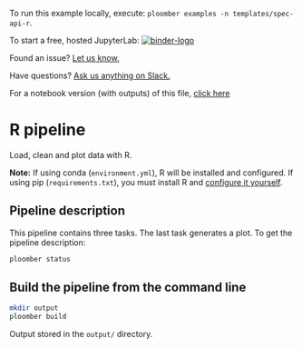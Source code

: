 <!-- start header -->
To run this example locally, execute: `ploomber examples -n templates/spec-api-r`.

To start a free, hosted JupyterLab: [![binder-logo](https://mybinder.org/badge_logo.svg)](https://mybinder.org/v2/gh/ploomber/binder-env/main?urlpath=git-pull%3Frepo%3Dhttps%253A%252F%252Fgithub.com%252Fploomber%252Fprojects%26urlpath%3Dlab%252Ftree%252Fprojects%252Ftemplates/spec-api-r%252FREADME.ipynb%26branch%3Dmaster)

Found an issue? [Let us know.](https://github.com/ploomber/projects/issues/new?title=templates/spec-api-r%20issue)

Have questions? [Ask us anything on Slack.](http://community.ploomber.io/)

For a notebook version (with outputs) of this file, [click here](https://github.com/ploomber/projects/blob/master/templates/spec-api-r/README.ipynb)
<!-- end header -->



# R pipeline

<!-- start description -->
Load, clean and plot data with R.
<!-- end description -->

**Note:** If using conda (`environment.yml`), R will be installed and configured. If using pip (`requirements.txt`), you must install R and [configure it yourself]( https://github.com/IRkernel/IRkernel).


## Pipeline description

This pipeline contains three tasks. The last task generates a plot. To get the
pipeline description:

```bash
ploomber status
```

## Build the pipeline from the command line

```bash
mkdir output
ploomber build
```

Output stored in the ``output/`` directory.